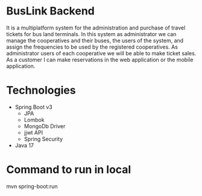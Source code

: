 # BusLink Backend
It is a multiplatform system for the administration and purchase of travel tickets for bus land terminals. In this system as administrator we can manage the cooperatives and their buses, the users of the system, and assign the frequencies to be used by the registered cooperatives. As administrator users of each cooperative we will be able to make ticket sales. As a customer I can make reservations in the web application or the mobile application.

# Technologies

* Spring Boot v3
  * JPA
  * Lombok
  * MongoDb Driver
  * jjwt API
  * Spring Security
* Java 17

# Command to run in local 
mvn spring-boot:run
